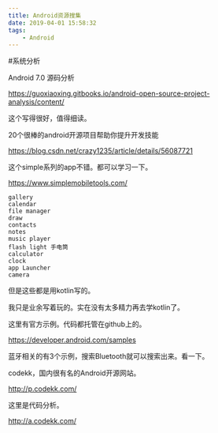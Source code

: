 ```yaml
---
title: Android资源搜集
date: 2019-04-01 15:58:32
tags:
	- Android
---
```




#系统分析

Android 7.0 源码分析

https://guoxiaoxing.gitbooks.io/android-open-source-project-analysis/content/

这个写得很好，值得细读。

20个很棒的android开源项目帮助你提升开发技能

https://blog.csdn.net/crazy1235/article/details/56087721

这个simple系列的app不错。都可以学习一下。

https://www.simplemobiletools.com/

```
gallery
calendar
file manager
draw
contacts
notes
music player
flash light 手电筒
calculator
clock
app Launcher
camera
```

但是这些都是用kotlin写的。

我只是业余写着玩的。实在没有太多精力再去学kotlin了。



这里有官方示例。代码都托管在github上的。

https://developer.android.com/samples

蓝牙相关的有3个示例，搜索Bluetooth就可以搜索出来。看一下。



codekk，国内很有名的Android开源网站。

http://p.codekk.com/



这里是代码分析。

http://a.codekk.com/